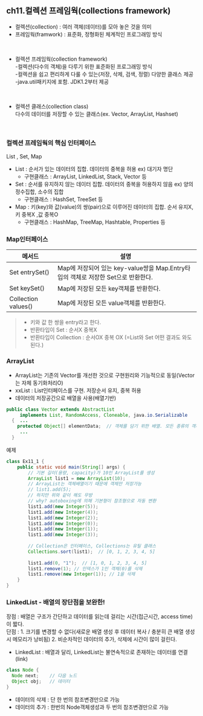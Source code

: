 ## ch11.컬렉션 프레임웍(collections framework)
- 컬렉션(collection) : 여러 객체(데이터)를 모아 놓은 것을 의미
- 프레임웍(framwork) : 표준화, 정형화된 체계적인 프로그래밍 방식
<br>
 
- 컬렉션 프레임웍(collection framework)     
-컬렉션(다수의 객체)을 다루기 위한 표준화된 프로그래밍 방식    
-컬렉션을 쉽고 편리하게 다룰 수 있는(저장, 삭제, 검색, 정렬) 다양한 클래스 제공    
-java.util패키지에 포함. JDK1.2부터 제공     
<br>

 - 컬렉션 클래스(collection class)    
다수의 데이터를 저장할 수 있는 클래스(ex. Vector, ArrayList, Hashset)    
<br>

### 컬렉션 프레임웍의 핵심 인터페이스
List , Set, Map      
- List : 순서가 있는 데이터의 집합. 데이터의 중복을 허용 ex) 대기자 명단
  - 구현클래스 : ArrayList, LinkedList, Stack, Vector 등         
- Set : 순서를 유지하지 않는 데이터 집합. 데이터의 중복을 허용하지 않음 ex) 양의 정수집합, 소수의 집합    
  - 구현클래스 : HashSet, TreeSet 등     
- Map : 키(key)와 값(value)의 쌍(pair)으로 이루어진 데이터의 집합. 순서 유지X, 키 중복X ,값 중복O    
  - 구현클래스 : HashMap, TreeMap, Hashtable, Properties 등     

### Map인터페이스
|메서드|설명|
|------|---------------|
|Set entrySet()|Map에 저장되어 있는 key-value쌍을 Map.Entry타입의 객체로 저장한 Set으로 반환한다.|
|Set keySet()|Map에 저장된 모든 key객체를 반환한다.|
|Collection values()|Map에 저장된 모든 value객체를 반환한다.|    
> - 키와 값 한 쌍을 entry라고 한다.     
> - 반환타입이 Set : 순서X 중복X      
> - 반환타입이 Collection : 순서OX 중복 OX (=List와 Set 어떤 결과도 와도 된다.)   

### ArrayList
- ArrayList는 기존의 Vector를 개선한 것으로 구현원리와 기능적으로 동일(Vector는 자체 동기화처리O)    
- xxList : List인터페이스를 구현. 저장순서 유지, 중복 허용    
- 데이터의 저장공간으로 배열을 사용(배열기반)
```java
public class Vector extends AbstractList
     implements List, RandomAccess, Cloneable, java.io.Serializable
  {  ...
    protected Object[] elementData;  // 객체를 담기 위한 배열. 모든 종류의 객체 저장 가능 feat.다형성
     ...
  }
```
예제
```java
class Ex11_1 {
    public static void main(String[] args) {
        // 기본 길이(용량, capacity)가 10인 ArrayList를 생성
        ArrayList list1 = new ArrayList(10);
        // ArrayList는 객체배열이기 때문에 객체만 저장가능
        // list1.add(5);
        // 하지만 위와 같이 해도 무방 
        // why? autoboxing에 의해 기본형이 참조형으로 자동 변환
        list1.add(new Integer(5));
        list1.add(new Integer(4));
        list1.add(new Integer(2));
        list1.add(new Integer(0));
        list1.add(new Integer(1));
        list1.add(new Integer(3));
        
        // Collection은 인터페이스, Collections는 유틸 클래스
        Collections.sort(list1);  // [0, 1, 2, 3, 4, 5]
        
        list1.add(0, "1");  // [1, 0, 1, 2, 3, 4, 5]
        list1.remove(1); // 인덱스가 1인 객체(0)를 삭제
        list1.remove(new Integer(1)); // 1을 삭제
    }
}
```
### LinkedList - 배열의 장단점을 보완한!
장점 : 배열은 구조가 간단하고 데이터를 읽는데 걸리는 시간(접근시간, access time)이 짧다.     
단점 : 1. 크기를 변경할 수 없다(새로운 배열 생성 후 데이터 복사 / 충분히 큰 배열 생성시 메모리가 낭비됨) 2. 비순차적인 데이터의 추가, 삭제에 시간이 많이 걸린다.     

- LinkedList : 배열과 달리, LinkedList는 불연속적으로 존재하는 데이터를 연결(link)
 ```java
 class Node {
   Node next;    // 다음 노드
   Object obj;   // 데이터
 }
 ```    
 - 데이터의 삭제 : 단 한 번의 참조변경만으로 가능
 - 데이터의 추가 : 한번의 Node객체생성과 두 번의 참조변경만으로 가능

 
 

